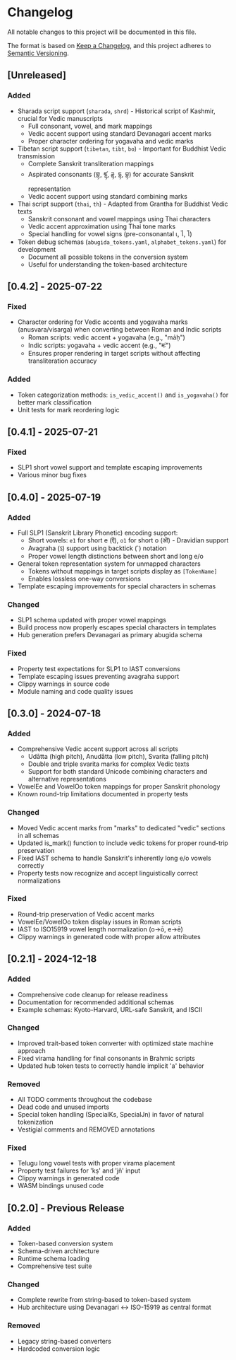 # Changelog

All notable changes to this project will be documented in this file.

The format is based on [Keep a Changelog](https://keepachangelog.com/en/1.0.0/),
and this project adheres to [Semantic Versioning](https://semver.org/spec/v2.0.0.html).

## [Unreleased]

### Added
- Sharada script support (`sharada`, `shrd`) - Historical script of Kashmir, crucial for Vedic manuscripts
  - Full consonant, vowel, and mark mappings
  - Vedic accent support using standard Devanagari accent marks
  - Proper character ordering for yogavaha and vedic marks
- Tibetan script support (`tibetan`, `tibt`, `bo`) - Important for Buddhist Vedic transmission
  - Complete Sanskrit transliteration mappings
  - Aspirated consonants (གྷ, ཛྷ, ཌྷ, དྷ, བྷ) for accurate Sanskrit representation
  - Vedic accent support using standard combining marks
- Thai script support (`thai`, `th`) - Adapted from Grantha for Buddhist Vedic texts
  - Sanskrit consonant and vowel mappings using Thai characters
  - Vedic accent approximation using Thai tone marks
  - Special handling for vowel signs (pre-consonantal เ, ไ, โ)
- Token debug schemas (`abugida_tokens.yaml`, `alphabet_tokens.yaml`) for development
  - Document all possible tokens in the conversion system
  - Useful for understanding the token-based architecture

## [0.4.2] - 2025-07-22

### Fixed
- Character ordering for Vedic accents and yogavaha marks (anusvara/visarga) when converting between Roman and Indic scripts
  - Roman scripts: vedic accent + yogavaha (e.g., "ma̍ḥ")
  - Indic scripts: yogavaha + vedic accent (e.g., "मः॑")
  - Ensures proper rendering in target scripts without affecting transliteration accuracy

### Added
- Token categorization methods: `is_vedic_accent()` and `is_yogavaha()` for better mark classification
- Unit tests for mark reordering logic

## [0.4.1] - 2025-07-21

### Fixed
- SLP1 short vowel support and template escaping improvements
- Various minor bug fixes

## [0.4.0] - 2025-07-19

### Added
- Full SLP1 (Sanskrit Library Phonetic) encoding support:
  - Short vowels: `e1` for short e (ऎ), `o1` for short o (ऒ) - Dravidian support
  - Avagraha (ऽ) support using backtick (`) notation
  - Proper vowel length distinctions between short and long e/o
- General token representation system for unmapped characters
  - Tokens without mappings in target scripts display as `[TokenName]`
  - Enables lossless one-way conversions
- Template escaping improvements for special characters in schemas

### Changed
- SLP1 schema updated with proper vowel mappings
- Build process now properly escapes special characters in templates
- Hub generation prefers Devanagari as primary abugida schema

### Fixed
- Property test expectations for SLP1 to IAST conversions
- Template escaping issues preventing avagraha support
- Clippy warnings in source code
- Module naming and code quality issues

## [0.3.0] - 2024-07-18

### Added
- Comprehensive Vedic accent support across all scripts
  - Udātta (high pitch), Anudātta (low pitch), Svarita (falling pitch)
  - Double and triple svarita marks for complex Vedic texts
  - Support for both standard Unicode combining characters and alternative representations
- VowelEe and VowelOo token mappings for proper Sanskrit phonology
- Known round-trip limitations documented in property tests

### Changed
- Moved Vedic accent marks from "marks" to dedicated "vedic" sections in all schemas
- Updated is_mark() function to include vedic tokens for proper round-trip preservation
- Fixed IAST schema to handle Sanskrit's inherently long e/o vowels correctly
- Property tests now recognize and accept linguistically correct normalizations

### Fixed
- Round-trip preservation of Vedic accent marks
- VowelEe/VowelOo token display issues in Roman scripts
- IAST to ISO15919 vowel length normalization (o→ō, e→ē)
- Clippy warnings in generated code with proper allow attributes

## [0.2.1] - 2024-12-18

### Added
- Comprehensive code cleanup for release readiness
- Documentation for recommended additional schemas
- Example schemas: Kyoto-Harvard, URL-safe Sanskrit, and ISCII

### Changed
- Improved trait-based token converter with optimized state machine approach
- Fixed virama handling for final consonants in Brahmic scripts
- Updated hub token tests to correctly handle implicit 'a' behavior

### Removed
- All TODO comments throughout the codebase
- Dead code and unused imports
- Special token handling (SpecialKs, SpecialJn) in favor of natural tokenization
- Vestigial comments and REMOVED annotations

### Fixed
- Telugu long vowel tests with proper virama placement
- Property test failures for 'kṣ' and 'jñ' input
- Clippy warnings in generated code
- WASM bindings unused code

## [0.2.0] - Previous Release

### Added
- Token-based conversion system
- Schema-driven architecture
- Runtime schema loading
- Comprehensive test suite

### Changed
- Complete rewrite from string-based to token-based system
- Hub architecture using Devanagari ↔ ISO-15919 as central format

### Removed
- Legacy string-based converters
- Hardcoded conversion logic